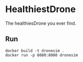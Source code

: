 # HealthiestDrone
 
The healthiesDrone you ever find.

## Run
```
docker build -t dronesim .
docker run -p 8080:8080 dronesim
```
